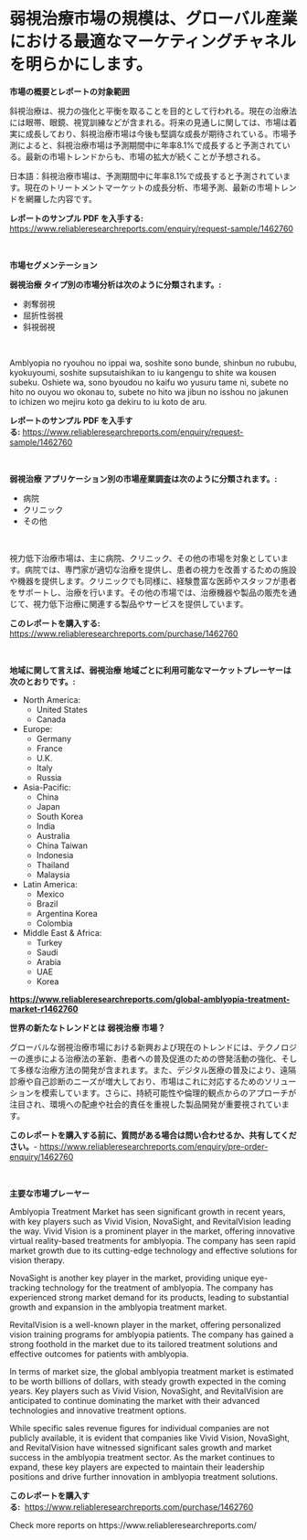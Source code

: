 <p><h1>弱視治療市場の規模は、グローバル産業における最適なマーケティングチャネルを明らかにします。</h1></p><p><strong>市場の概要とレポートの対象範囲</strong></p>
<p><p>斜視治療は、視力の強化と平衡を取ることを目的として行われる。現在の治療法には眼帯、眼鏡、視覚訓練などが含まれる。将来の見通しに関しては、市場は着実に成長しており、斜視治療市場は今後も堅調な成長が期待されている。市場予測によると、斜視治療市場は予測期間中に年率8.1%で成長すると予測されている。最新の市場トレンドからも、市場の拡大が続くことが予想される。</p><p>日本語：斜視治療市場は、予測期間中に年率8.1%で成長すると予測されています。現在のトリートメントマーケットの成長分析、市場予測、最新の市場トレンドを網羅した内容です。</p></p>
<p><strong>レポートのサンプル PDF を入手する:</strong> <a href="https://www.reliableresearchreports.com/enquiry/request-sample/1462760">https://www.reliableresearchreports.com/enquiry/request-sample/1462760</a></p>
<p>&nbsp;</p>
<p><strong>市場セグメンテーション</strong></p>
<p><strong>弱視治療 タイプ別の市場分析は次のように分類されます。:</strong></p>
<p><ul><li>剥奪弱視</li><li>屈折性弱視</li><li>斜視弱視</li></ul></p>
<p>&nbsp;</p>
<p><p>Amblyopia no ryouhou no ippai wa, soshite sono bunde, shinbun no rububu, kyokuyoumi, soshite supsutaishikan to iu kangengu to shite wa kousen subeku. Oshiete wa, sono byoudou no kaifu wo yusuru tame ni, subete no hito no ouyou wo okonau to, subete no hito wa jibun no isshou no jakunen to ichizen wo mejiru koto ga dekiru to iu koto de aru.</p></p>
<p><strong>レポートのサンプル PDF を入手する:</strong>&nbsp;<a href="https://www.reliableresearchreports.com/enquiry/request-sample/1462760">https://www.reliableresearchreports.com/enquiry/request-sample/1462760</a></p>
<p>&nbsp;</p>
<p><strong> 弱視治療 アプリケーション別の市場産業調査は次のように分類されます。:</strong></p>
<p><ul><li>病院</li><li>クリニック</li><li>その他</li></ul></p>
<p>&nbsp;</p>
<p><p>視力低下治療市場は、主に病院、クリニック、その他の市場を対象としています。病院では、専門家が適切な治療を提供し、患者の視力を改善するための施設や機器を提供します。クリニックでも同様に、経験豊富な医師やスタッフが患者をサポートし、治療を行います。その他の市場では、治療機器や製品の販売を通じて、視力低下治療に関連する製品やサービスを提供しています。</p></p>
<p><strong>このレポートを購入する:</strong>&nbsp; <a href="https://www.reliableresearchreports.com/purchase/1462760">https://www.reliableresearchreports.com/purchase/1462760</a></p>
<p>&nbsp;</p>
<p><strong>地域に関して言えば、弱視治療 地域ごとに利用可能なマーケットプレーヤーは次のとおりです。:</strong></p>
<p><ul>
    <li>
        North America:
        <ul>
            <li>United States</li>
            <li>Canada</li>
        </ul>
    </li>
    <li>
        Europe:
        <ul>
            <li>Germany</li>
            <li>France</li>
            <li>U.K.</li>
            <li>Italy</li>
            <li>Russia</li>
        </ul>
    </li>
    <li>
        Asia-Pacific:
        <ul>
            <li>China</li>
            <li>Japan</li>
            <li>South Korea</li>
            <li>India</li>
            <li>Australia</li>
            <li>China Taiwan</li>
            <li>Indonesia</li>
            <li>Thailand</li>
            <li>Malaysia</li>
        </ul>
    </li>
    <li>
        Latin America:
        <ul>
            <li>Mexico</li>
            <li>Brazil</li>
            <li>Argentina Korea</li>
            <li>Colombia</li>
        </ul>
    </li>
    <li>
        Middle East & Africa:
        <ul>
            <li>Turkey</li>
            <li>Saudi</li>
            <li>Arabia</li>
            <li>UAE</li>
            <li>Korea</li>
        </ul>
    </li>
    </ul></p>
<p><strong><a href="https://www.reliableresearchreports.com/global-amblyopia-treatment-market-r1462760">https://www.reliableresearchreports.com/global-amblyopia-treatment-market-r1462760</a></strong>&nbsp;</p>
<p><strong>世界の新たなトレンドとは 弱視治療 市場？</strong></p>
<p><p>グローバルな弱視治療市場における新興および現在のトレンドには、テクノロジーの進歩による治療法の革新、患者への普及促進のための啓発活動の強化、そして多様な治療方法の開発が含まれます。また、デジタル医療の普及により、遠隔診療や自己診断のニーズが増大しており、市場はこれに対応するためのソリューションを模索しています。さらに、持続可能性や倫理的観点からのアプローチが注目され、環境への配慮や社会的責任を重視した製品開発が重要視されています。</p></p>
<p><strong>このレポートを購入する前に、質問がある場合は問い合わせるか、共有してください。</strong>- <a href="https://www.reliableresearchreports.com/enquiry/pre-order-enquiry/1462760">https://www.reliableresearchreports.com/enquiry/pre-order-enquiry/1462760</a></p>
<p>&nbsp;</p>
<p><strong>主要な市場プレーヤー</strong></p>
<p><p>Amblyopia Treatment Market has seen significant growth in recent years, with key players such as Vivid Vision, NovaSight, and RevitalVision leading the way. Vivid Vision is a prominent player in the market, offering innovative virtual reality-based treatments for amblyopia. The company has seen rapid market growth due to its cutting-edge technology and effective solutions for vision therapy.</p><p>NovaSight is another key player in the market, providing unique eye-tracking technology for the treatment of amblyopia. The company has experienced strong market demand for its products, leading to substantial growth and expansion in the amblyopia treatment market.</p><p>RevitalVision is a well-known player in the market, offering personalized vision training programs for amblyopia patients. The company has gained a strong foothold in the market due to its tailored treatment solutions and effective outcomes for patients with amblyopia.</p><p>In terms of market size, the global amblyopia treatment market is estimated to be worth billions of dollars, with steady growth expected in the coming years. Key players such as Vivid Vision, NovaSight, and RevitalVision are anticipated to continue dominating the market with their advanced technologies and innovative treatment options.</p><p>While specific sales revenue figures for individual companies are not publicly available, it is evident that companies like Vivid Vision, NovaSight, and RevitalVision have witnessed significant sales growth and market success in the amblyopia treatment sector. As the market continues to expand, these key players are expected to maintain their leadership positions and drive further innovation in amblyopia treatment solutions.</p></p>
<p><strong>このレポートを購入する:</strong>&nbsp;&nbsp;<a href="https://www.reliableresearchreports.com/purchase/1462760">https://www.reliableresearchreports.com/purchase/1462760</a></p>
<p>Check more reports on https://www.reliableresearchreports.com/</p>